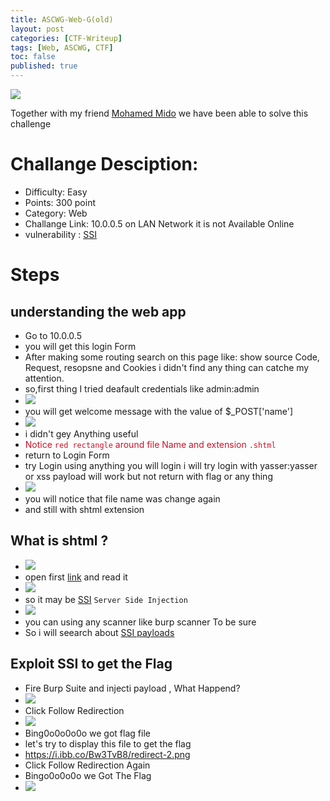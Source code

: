 ```yaml
---
title: ASCWG-Web-G(old)
layout: post
categories: [CTF-Writeup]
tags: [Web, ASCWG, CTF]
toc: false
published: true
---
```


![](https://i.ibb.co/jLj2Jhc/110313248-2542820449361412-4064549934332186149-n.jpg)

Together with my friend [Mohamed Mido](https://www.linkedin.com/in/mohammed-sherif-635302183/) we have been able to solve this challenge

# [](#header-1)Challange Desciption:
*   Difficulty: Easy
*   Points: 300 point
*   Category: Web
*   Challange Link: 10.0.0.5 on LAN Network it  is not Available Online
*   vulnerability : [SSI](https://owasp.org/www-community/attacks/Server-Side_Includes_(SSI)_Injection)

# [](#header-1)Steps


## [](#header-4)understanding the web app

*   Go to 10.0.0.5
*   you will get this login Form 
*   After making some routing search on this page like: show source Code, Request, resopsne and Cookies i didn't find any thing can catche my attention.
*   so,first thing I tried deafault credentials like admin:admin
*   ![](https://i.ibb.co/DCZdBFd/login.png)
*   you will get welcome message with the value of $_POST['name']
*   ![](https://i.ibb.co/dmTx1mQ/login-admin.png)
*   i didn't gey Anything useful
*   <span style="color:#ce1127">Notice<span> ```red rectangle``` around file Name and extension ```.shtml ```
*   return to Login Form 
*   try Login using anything you will login i will try login with yasser:yasser or xss payload will work but not return with flag or any thing
*   ![](https://i.ibb.co/52PGz0M/another-User.png)
*   you will notice that file name was change again
*   and still with shtml extension
  
## [](#header-4)What is shtml ?

*   ![](https://i.ibb.co/yyh997T/search-shtml.png)
*   open first [link](https://www.computerhope.com/jargon/s/shtml.htm) and read it
*   ![](https://i.ibb.co/kxWqzSh/follow-search.png)
*   so it may be [SSI](https://owasp.org/www-community/attacks/Server-Side_Includes_(SSI)_Injection) ``` Server Side Injection ```
*   ![](https://i.ibb.co/P6SVWNh/search-ssi.png)
*   you can using any scanner like burp scanner To be sure
*   So i will seearch about [SSI payloads](http://marduc812.com/2018/03/24/list-of-ssi-payloads/)

## [](#header-4)Exploit SSI to get the Flag

*   Fire Burp Suite and injecti payload , What Happend?
*   ![](https://i.ibb.co/QXsqN9R/2020-09-16-20-25-43-Compat-Window.png)
*   Click Follow Redirection
*   ![](https://i.ibb.co/0Kj4kwF/Burp.png)
*   Bing0o0o0o0o we got flag file
*   let's try to display this file to get the flag
*   https://i.ibb.co/Bw3TvB8/redirect-2.png
*   Click Follow Redirection Again 
*   Bingo0o0o0o we Got The Flag 
*   ![](https://i.ibb.co/7YKDR7Q/flag.png)

